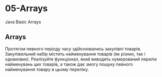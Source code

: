 # 05-Arrays
Java Basic Arrays

Arrays
------

Протягом певного періоду часу здійснювались закупівлі
товарів. Закупівельний набір містить найменування
товарів (як різних, так і однакових).
Реалізуйте функціонал, який виводить нумерований
перелік найменувань цих товарів, а також дає змогу
пошуку певного найменування товару в цьому переліку.